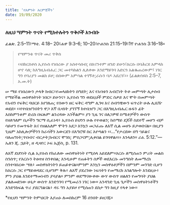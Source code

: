 ```yaml
---
title: 'የእምነት እርምጃችን'
date: 19/09/2020
---
```


### ለዚህ ሣምንት ጥናት የሚከተሉትን ጥቅሶች አንብቡ
ፊልጵ. 2:5–11፤ማቴ. 4:18– 20፤ሐዋ 9:3–6; 10–20፤ዮሐንስ 21:15–19፤1ኛ ዮሐንስ 3:16–18።

> <p>የሣምንቱ ጥናት መሪ ጥቅስ</p>
> ‹‹በክርስቶስ ኢየሱስ የነበረው ያ አስተሳሰብ; በእናንተም ዘንድ ይሁን፤እርሱ በባሕርዩ አምላክ ሆኖ ሳለ; ከእግዚአብሔር ጋር መተካከልን ሊለቀው እንደማይገባ አድርጎ አልቈጠረውም፤ ነገር ግን የባሪያን መልክ ይዞ; በሰውም አምሳል ተገኝቶ;ራሱን ባዶ አደረገ፤›› (ፊልጵስዩስ 2:5–7, አ.መ.ት)

ሠ  ማይ የነበረውን ታላቅ ክብር፥የመላዕክትን ስግደት; እና የአባቱን አብሮነት ትቶ መምጣት ሊታሰብ የማይችል መስዋዕትነት ነበር። ይሁንና፥ ኢየሱስ ግን ወደዚህች ምድር ስቃይ እና ሞት በመምጣት የአብን የፍቅር ባህርይ እየገለጠ; የሰውን ዘር ፍቅር ዳግም ሊገዛ እና ሰብዓዊውን ፍጥረት ሁሉ ሊቤዥ ወደደ። ‹‹የተቤዠንበትን ዋጋ እኛ ቤዛነት ያገኘኝ ከተቤዠን ጋር በእግዚአብሔር ዙፋን ፊት እስከምንቆም ድረስ በፍጹም ልንረዳው አንችልም። ያን ጊዜ ገና በለጋዎቹ ስሜቶቻችን ውስጥ የዘለዓለም ቤታችን ግርማ ሲፈነዳ፥ ኢየሱስ ይህንን ሁሉ የተወልን; ከሰማይ ደጆች ስደተኛ መሆን ብቻ ሳይሆን የመጥፋት እና የዘልአለም ሞትን አደጋ እንኳን መጋፈጡ ለእኛ ሲል መሆኑ ይታወሰናል። በዚያን ጊዜም አክሊሎቻችንን ከራሳችን አውርደን በእግሮቹ ስር እየጣልን ‹‹…“የታረደው በግ ኀይልና ባለጠግነት;ጥበብና ብርታት;ክብርና ሞገስ; ምስጋናም;ሊቀበል ይገባዋል።›› እንላለን። ራዕ. 5:12.”— ኤለን ጂ. ኋይት, ዘ ዲዛየር ኦፍ ኤጅስ, p. 131.

ለእኛ ደህንነት ሲል ኢየሱስ የከፈለው መስዋዕትነት የሚሰላ አይደለም።እርሱ ለሚሰጠን ምሪት መልስ ስንሰጥ; የእርሱን ትዕዛዝ ስንቀበል; እንዲሁም የጠፉትን ሰዎች ወደእርሱ መንግስት ለመማረክ ስንተባበረው ሣለ፥ መስዋዕትነትን ይጠይቀናል።ምንም እንኳን መስዋዕቶቻችን በምንም መንገድ ቢሆን ከእርሱ ጋር የማይወዳደር ቢሆንም ቅሉ፥ ለእኛ ያደረገው ነፍሳትን የመማረክ አገልግሎት  			    እንደዚሁ፥ ምን ያህል እንደተማመነብን ያሳያል። ምንም ወደማናውቀው ውሃ ውስጥ ዘልለን የመግባት ያህል ያልለመድነው ሁኔታ ውስጥ እንድንገባ የሚመራን ነገር ነው። አንዳንድ ጊዜ ጌታችን መስዋዕትነቶችን እንድንከፍል ጥሪ ያደርግልናል፥ ዳሩ ግን አያይዞ የሚሰጠን ደስታ ግን ከዚያ የላቀ ነው።

*የዚህን ሣምንት ትምህርት እያጠኑ ለመስከረም 16 ሰንበት ይዘጋጁ።